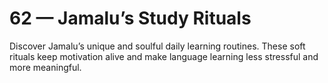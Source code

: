 # 62 — Jamalu’s Study Rituals

Discover Jamalu’s unique and soulful daily learning routines. These soft rituals keep motivation alive and make language learning less stressful and more meaningful.